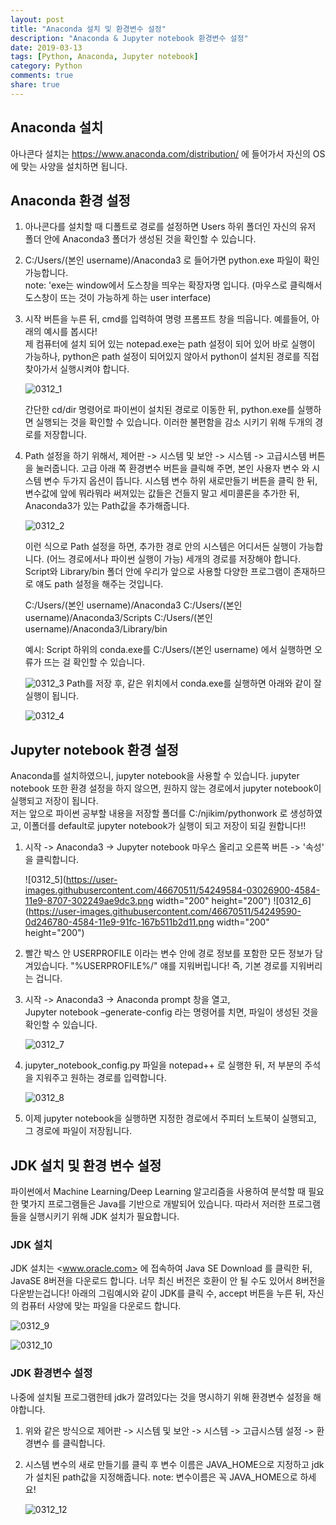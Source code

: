 ```yaml
---
layout: post
title: "Anaconda 설치 및 환경변수 설정"
description: "Anaconda & Jupyter notebook 환경변수 설정"
date: 2019-03-13
tags: [Python, Anaconda, Jupyter notebook]
category: Python
comments: true
share: true
---
```


## Anaconda 설치
아나콘다 설치는 <https://www.anaconda.com/distribution/> 에 들어가서 자신의 OS에 맞는 사양을 설치하면 됩니다.

## Anaconda 환경 설정
1. 아나콘다를 설치할 때 디폴트로 경로를 설정하면 Users 하위 폴더인 자신의 유저 폴더 안에 Anaconda3 폴더가 생성된 것을 확인할 수 있습니다.

2. C:/Users/(본인 username)/Anaconda3 로 들어가면 python.exe 파일이 확인 가능합니다. <br> note: 'exe는 window에서 도스창을 띄우는 확장자명 입니다. (마우스로 클릭해서 도스창이 뜨는 것이 가능하게 하는 user interface)

3. 시작 버튼을 누른 뒤, cmd를 입력하여 명령 프롬프트 창을 띄웁니다. 예를들어, 아래의 예시를 봅시다! <br> 제 컴퓨터에 설치 되어 있는 notepad.exe는 path 설정이 되어 있어 바로 실행이 가능하나, python은 path 설정이 되어있지 않아서 python이 설치된 경로를 직접 찾아가서 실행시켜야 합니다.
	
	![0312_1](https://user-images.githubusercontent.com/46670511/54249400-693abc00-4583-11e9-8715-ec06ec2cf0a1.png)
	
	간단한 cd/dir 명령어로 파이썬이 설치된 경로로 이동한 뒤, python.exe를 실행하면 실행되는 것을 확인할 수 있습니다. 
	이러한 불편함을 감소 시키기 위해 두개의 경로를 저장합니다.

4. Path 설정을 하기 위해서, 제어판 -> 시스템 및 보안 -> 시스템 -> 고급시스템 버튼을 눌러줍니다. 고급 아래 쪽 환경변수 버튼을 클릭해 주면, 본인 사용자 변수 와 시스템 변수 두가지 옵션이 뜹니다. 
시스템 변수 하위 새로만들기 버튼을 클릭 한 뒤, 변수값에 앞에 뭐라뭐라 써져있는 값들은 건들지 말고 세미콜론을 추가한 뒤, Anaconda3가 있는 Path값을 추가해줍니다.

	![0312_2](https://user-images.githubusercontent.com/46670511/54249538-dc443280-4583-11e9-9bd2-4d6316623ce2.png)

	이런 식으로 Path 설정을 하면, 추가한 경로 안의 시스템은 어디서든 실행이 가능합니다. (어느 경로에서나 파이썬 실행이 가능)
	세개의 경로를 저장해야 합니다.
	Script와 Library/bin 폴더 안에 우리가 앞으로 사용할 다양한 프로그램이 존재하므로 얘도 path 설정을 해주는 것입니다.

	C:/Users/(본인 username)/Anaconda3
	C:/Users/(본인 username)/Anaconda3/Scripts
	C:/Users/(본인 username)/Anaconda3/Library/bin

	예시:
	Script 하위의 conda.exe를 C:/Users/(본인 username) 에서 실행하면 오류가 뜨는 걸 확인할 수 있습니다.

	![0312_3](https://user-images.githubusercontent.com/46670511/54249551-ed8d3f00-4583-11e9-89f3-05e74f943484.png)
	Path를 저장 후, 같은 위치에서 conda.exe를 실행하면 아래와 같이 잘 실행이 됩니다.

	![0312_4](https://user-images.githubusercontent.com/46670511/54249568-fa119780-4583-11e9-883c-5a36ddef3bc6.png)


## Jupyter notebook 환경 설정
Anaconda를 설치하였으니, jupyter notebook을 사용할 수 있습니다. jupyter notebook 또한 환경 설정을 하지 않으면, 원하지 않는 경로에서 jupyter notebook이 실행되고 저장이 됩니다. <br> 저는 앞으로 파이썬 공부할 내용을 저장할 폴더를 C:/njikim/pythonwork 로 생성하였고, 이폴더를 default로 jupyter notebook가 실행이 되고 저장이 되길 원합니다!!

1. 시작 -> Anaconda3 -> Jupyter notebook 마우스 올리고 오른쪽 버튼 -> '속성' 을 클릭합니다.

	![0312_5](https://user-images.githubusercontent.com/46670511/54249584-03026900-4584-11e9-8707-302249ae9dc3.png width="200" height="200") ![0312_6](https://user-images.githubusercontent.com/46670511/54249590-0d246780-4584-11e9-91fc-167b511b2d11.png width="200" height="200")

2. 빨간 박스 안 USERPROFILE 이라는 변수 안에 경로 정보를 포함한 모든 정보가 담겨있습니다. "%USERPROFILE%/" 얘를 지워버립니다! 즉, 기본 경로를 지워버리는 겁니다.

3. 시작 -> Anaconda3 -> Anaconda prompt 창을 열고, <br> Jupyter notebook –generate-config 라는 명령어를 치면, 파일이 생성된 것을 확인할 수 있습니다.

	![0312_7](https://user-images.githubusercontent.com/46670511/54249598-157ca280-4584-11e9-8a5f-c49ba4694ca8.png)


4. jupyter_notebook_config.py 파일을 notepad++ 로 실행한 뒤, 저 부분의 주석을 지워주고 원하는 경로를 입력합니다.

	![0312_8](https://user-images.githubusercontent.com/46670511/54249602-1dd4dd80-4584-11e9-8453-24523af3d5a0.png)

5. 이제 jupyter notebook을 실행하면 지정한 경로에서 주피터 노트북이 실행되고, 그 경로에 파일이 저장됩니다.


## JDK 설치 및 환경 변수 설정
파이썬에서 Machine Learning/Deep Learning 알고리즘을 사용하여 분석할 때 필요한 몇가지 프로그램들은 Java를 기반으로 개발되어 있습니다. 따라서 저러한 프로그램들을 실행시키기 위해 JDK 설치가 필요합니다.


### JDK 설치
JDK 설치는 <www.oracle.com> 에 접속하여 Java SE Download 를 클릭한 뒤, JavaSE 8버젼을 다운로드 합니다.
너무 최신 버전은 호환이 안 될 수도 있어서 8버전을 다운받는겁니다!
아래의 그림예시와 같이 JDK를 클릭 수, accept 버튼을 누른 뒤, 자신의 컴퓨터 사양에 맞는 파일을 다운로드 합니다.

![0312_9](https://user-images.githubusercontent.com/46670511/54252335-b91e8080-458d-11e9-9e0d-8dc7f36e8daf.png)

![0312_10](https://user-images.githubusercontent.com/46670511/54252344-c3407f00-458d-11e9-983f-451798513b27.png)


### JDK 환경변수 설정
나중에 설치될 프로그램한테 jdk가 깔려있다는 것을 명시하기 위해 환경변수 설정을 해야합니다.

1. 위와 같은 방식으로 제어판 -> 시스템 및 보안 -> 시스템 -> 고급시스템 설정 -> 환경변수 를 클릭합니다.

2. 시스템 변수의 새로 만들기를 클릭 후 변수 이름은 JAVA_HOME으로 지정하고 jdk가 설치된 path값을 지정해줍니다.
note: 변수이름은 꼭 JAVA_HOME으로 하세요!

	![0312_12](https://user-images.githubusercontent.com/46670511/54252934-259a7f00-4590-11e9-8871-a9e65608c7ed.png)




